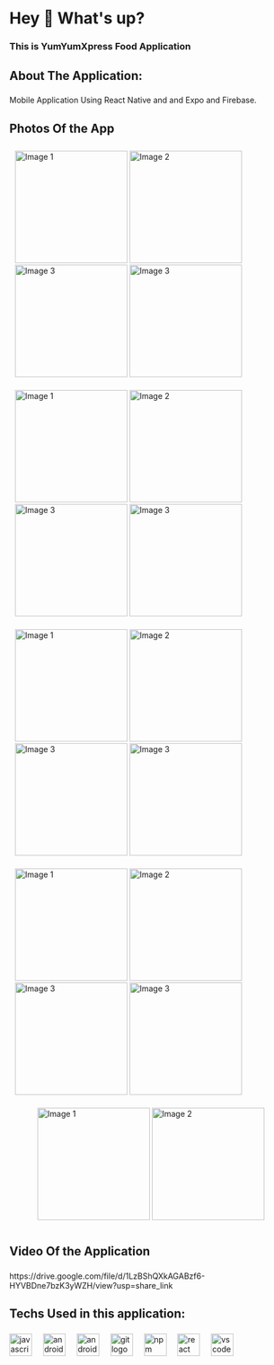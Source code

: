 <h1 align="left">Hey 👋 What's up?</h1>

###

<h3 align="left">This is YumYumXpress Food Application</h3>

###

<h2 align="left">About The Application:</h2>

###

<p align="left">Mobile Application Using React Native and and Expo and Firebase.</p>

###

<h2 align="left">Photos Of the App</h2>

<div align="left" style="display: flex; flex-wrap: wrap; justify-content: center;">
  <div style="margin: 10px;">
    <img src="./Photos/1.jpg" alt="Image 1" width="200">
    <img src="./Photos/2.jpg" alt="Image 2" width="200">
    <img src="./Photos/3.jpg" alt="Image 3" width="200">
    <img src="./Photos/4.jpg" alt="Image 3" width="200">
  </div>
  <div style="margin: 10px;">
    <img src="./Photos/5.jpg" alt="Image 1" width="200">
    <img src="./Photos/6.jpg" alt="Image 2" width="200">
    <img src="./Photos/7.jpg" alt="Image 3" width="200">
    <img src="./Photos/8.jpg" alt="Image 3" width="200">
  </div>
  <div style="margin: 10px;">
    <img src="./Photos/9.jpg" alt="Image 1" width="200">
    <img src="./Photos/10.jpg" alt="Image 2" width="200">
    <img src="./Photos/11.jpg" alt="Image 3" width="200">
    <img src="./Photos/12.jpg" alt="Image 3" width="200">
  </div>
  <div style="margin: 10px;">
    <img src="./Photos/13.jpg" alt="Image 1" width="200">
    <img src="./Photos/14.jpg" alt="Image 2" width="200">
    <img src="./Photos/15.jpg" alt="Image 3" width="200">
    <img src="./Photos/16.jpg" alt="Image 3" width="200">
  </div>
  <div style="margin: 10px;">
    <img src="./Photos/17.jpg" alt="Image 1" width="200">
    <img src="./Photos/18.jpg" alt="Image 2" width="200">
  </div>
</div>

###

<h2 align="left">Video Of the Application</h2>

###

<p align="left">https://drive.google.com/file/d/1LzBShQXkAGABzf6-HYVBDne7bzK3yWZH/view?usp=share_link</p>

###

###

<h2 align="left">Techs Used in this application:</h2>

###

<div align="left">
  <img src="https://cdn.jsdelivr.net/gh/devicons/devicon/icons/javascript/javascript-original.svg" height="40" alt="javascript logo"  />
  <img width="12" />
  <img src="https://cdn.jsdelivr.net/gh/devicons/devicon/icons/android/android-original.svg" height="40" alt="android logo"  />
  <img width="12" />
  <img src="https://cdn.jsdelivr.net/gh/devicons/devicon/icons/androidstudio/androidstudio-original.svg" height="40" alt="androidstudio logo"  />
  <img width="12" />
  <img src="https://cdn.jsdelivr.net/gh/devicons/devicon/icons/git/git-original.svg" height="40" alt="git logo"  />
  <img width="12" />
  <img src="https://cdn.jsdelivr.net/gh/devicons/devicon/icons/npm/npm-original-wordmark.svg" height="40" alt="npm logo"  />
  <img width="12" />
  <img src="https://cdn.worldvectorlogo.com/logos/react-native-1.svg" height="40" alt="react native logo"  />
  <img width="12" />
  <img src="https://cdn.jsdelivr.net/gh/devicons/devicon/icons/vscode/vscode-original.svg" height="40" alt="vscode logo"  />
</div>

###
